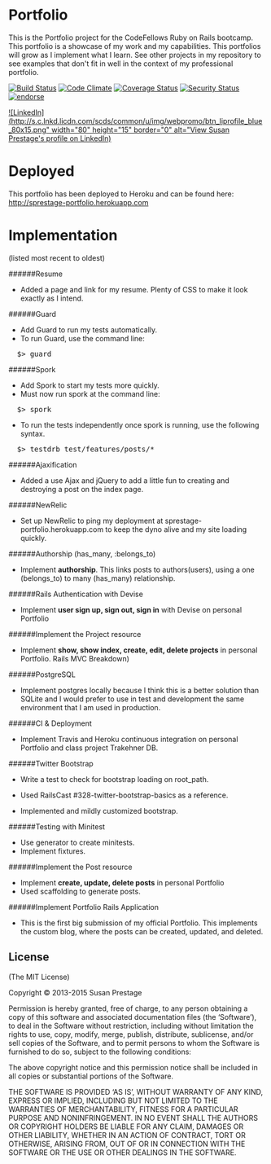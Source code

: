 Portfolio
=========
This is the Portfolio project for the CodeFellows Ruby on Rails bootcamp.  This portfolio
is a showcase of my work and my capabilities.  This portfolios will grow as I implement
what I learn.  See other projects in my repository to see examples that don't fit in well
in the context of my professional portfolio.

[![Build Status](https://travis-ci.org/sprestage/Portfolio.png?branch=master)](https://travis-ci.org/sprestage/Portfolio) [![Code Climate](https://codeclimate.com/github/sprestage/Portfolio.png)](https://codeclimate.com/github/sprestage/Portfolio) [![Coverage Status](https://coveralls.io/repos/sprestage/Portfolio/badge.png)](https://coveralls.io/r/sprestage/Portfolio) [![Security Status](http://rails-brakeman.com/sprestage/portfolio.png)](http://rails-brakeman.com/sprestage/portfolio) [![endorse](https://api.coderwall.com/sprestage/endorsecount.png)](https://coderwall.com/sprestage)

[![LinkedIn](http://s.c.lnkd.licdn.com/scds/common/u/img/webpromo/btn_liprofile_blue_80x15.png" width="80" height="15" border="0" alt="View Susan Prestage's profile on LinkedIn)](http://www.linkedin.com/in/susanprestage)


Deployed
========
This portfolio has been deployed to Heroku and can be found here: http://sprestage-portfolio.herokuapp.com


Implementation
=======
(listed most recent to oldest)

######Resume
- Added a page and link for my resume.  Plenty of CSS to make it look exactly as I intend.

######Guard
- Add Guard to run my tests automatically.
- To run Guard, use the command line:
<pre>
  $> guard
</pre>

######Spork
- Add Spork to start my tests more quickly.
- Must now run spork at the command line:
<pre>
  $> spork
</pre>
- To run the tests independently once spork is running, use the following syntax.
<pre>
  $> testdrb test/features/posts/*
</pre>

######Ajaxification
- Added a use Ajax and jQuery to add a little fun to creating and destroying a post on the index page.

######NewRelic
- Set up NewRelic to ping my deployment at sprestage-portfolio.herokuapp.com
to keep the dyno alive and my site loading quickly.

######Authorship (has_many, :belongs_to)
- Implement <b>authorship</b>.  This links posts to authors(users), using a one (belongs_to) to many (has_many) relationship.

######Rails Authentication with Devise
- Implement <b>user sign up, sign out, sign in</b> with Devise on personal Portfolio

######Implement the Project resource
- Implement <b>show, show index, create, edit, delete projects</b> in personal Portfolio.  Rails MVC Breakdown)

######PostgreSQL
- Implement postgres locally because I think this is a better solution than SQLite
and I would prefer to use in test and development the same environment that I
am used in production.

######CI & Deployment
- Implement Travis and Heroku continuous integration on personal Portfolio and class project Trakehner DB.

######Twitter Bootstrap
- Write a test to check for bootstrap loading on root_path.
- Used RailsCast #328-twitter-bootstrap-basics as a reference.

- Implemented and mildly customized bootstrap.

######Testing with Minitest
- Use generator to create minitests.
- Implement fixtures.

######Implement the Post resource
- Implement <b>create, update, delete posts</b> in personal Portfolio
- Used scaffolding to generate posts.

######Implement Portfolio Rails Application
- This is the first big submission of my official Portfolio.  This implements the custom blog, where the posts can be created, updated, and deleted.



## License
(The MIT License)

Copyright © 2013-2015 Susan Prestage

Permission is hereby granted, free of charge, to any person obtaining a copy of this software and associated documentation files (the ‘Software’), to deal in the Software without restriction, including without limitation the rights to use, copy, modify, merge, publish, distribute, sublicense, and/or sell copies of the Software, and to permit persons to whom the Software is furnished to do so, subject to the following conditions:

The above copyright notice and this permission notice shall be included in all copies or substantial portions of the Software.

THE SOFTWARE IS PROVIDED ‘AS IS’, WITHOUT WARRANTY OF ANY KIND, EXPRESS OR IMPLIED, INCLUDING BUT NOT LIMITED TO THE WARRANTIES OF MERCHANTABILITY, FITNESS FOR A PARTICULAR PURPOSE AND NONINFRINGEMENT. IN NO EVENT SHALL THE AUTHORS OR COPYRIGHT HOLDERS BE LIABLE FOR ANY CLAIM, DAMAGES OR OTHER LIABILITY, WHETHER IN AN ACTION OF CONTRACT, TORT OR OTHERWISE, ARISING FROM, OUT OF OR IN CONNECTION WITH THE SOFTWARE OR THE USE OR OTHER DEALINGS IN THE SOFTWARE.
